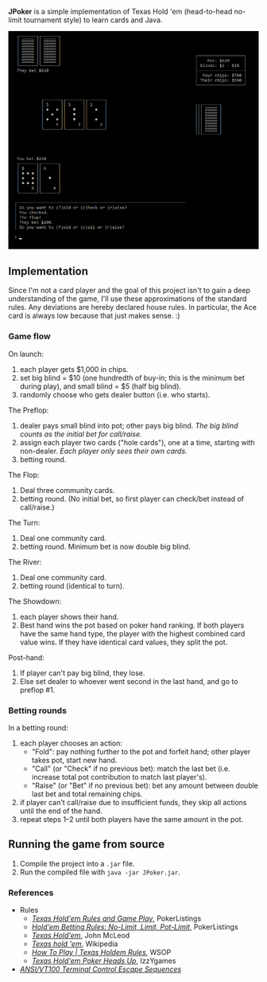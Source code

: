 **JPoker** is a simple implementation of Texas Hold 'em (head-to-head no-limit tournament style) to
learn cards and Java.

![](screenshot.png)

## Implementation ##
Since I'm not a card player and the goal of this project isn't to gain a deep understanding of the
game, I'll use these approximations of the standard rules. Any deviations are hereby declared house
rules. In particular, the Ace card is always low because that just makes sense. :)

### Game flow ###
On launch:

  1. each player gets $1,000 in chips.
  2. set big blind = $10 (one hundredth of buy-in; this is the minimum bet during play), and small
     blind = $5 (half big blind).
  3. randomly choose who gets dealer button (i.e. who starts).

The Preflop:

  1. dealer pays small blind into pot; other pays big blind.
     _The big blind counts as the initial bet for call/raise._
  2. assign each player two cards ("hole cards"), one at a time, starting with non-dealer.
     _Each player only sees their own cards._
  3. betting round.

The Flop:

  1. Deal three community cards.
  2. betting round. (No initial bet, so first player can check/bet instead of call/raise.)
	
The Turn:

  1. Deal one community card.
  2. betting round. Minimum bet is now double big blind.

The River:

  1. Deal one community card.
  2. betting round (identical to turn).

The Showdown:

  1. each player shows their hand.
  2. Best hand wins the pot based on poker hand ranking. If both players have the same hand
     type, the player with the highest combined card value wins. If they have identical card
     values, they split the pot.

Post-hand:

  1. If player can't pay big blind, they lose.
  2. Else set dealer to whoever went second in the last hand, and go to preflop #1.

### Betting rounds ###
In a betting round:

  1. each player chooses an action:
     * "Fold": pay nothing further to the pot and forfeit hand; other player takes pot, start new
        hand.
     * "Call" (or "Check" if no previous bet): match the last bet (i.e. increase total pot
        contribution to match last player's).
     * "Raise" (or "Bet" if no previous bet): bet any amount between double last bet and total
       remaining chips.
  2. if player can't call/raise due to insufficient funds, they skip all actions until the end of
     the hand.
  3. repeat steps 1–2 until both players have the same amount in the pot.

## Running the game from source ##

1. Compile the project into a `.jar` file.
2. Run the compiled file with `java -jar JPoker.jar`.

### References ###

* Rules
  * _[Texas Hold'em Rules and Game Play](http://www.pokerlistings.com/poker-rules-texas-holdem)_, PokerListings
  * _[Hold'em Betting Rules: No-Limit, Limit, Pot-Limit](http://www.pokerlistings.com/texas-holdem-betting-rules)_, PokerListings
  * _[Texas Hold'em](https://www.pagat.com/poker/variants/texasholdem.html)_, John McLeod 
  * _[Texas hold 'em](https://en.wikipedia.org/wiki/Texas%5Fhold%5F%27em#Rules)_, Wikipedia
  * _[How To Play | Texas Holdem Rules](http://www.wsop.com/poker-games/texas-holdem/rules/)_, WSOP
  * _[Texas Hold'em Poker Heads Up](http://www.izzygames.com/texas-holdem-poker-heads-up-t4278.html)_, IzzYgames
* _[ANSI/VT100 Terminal Control Escape Sequences](http://www.termsys.demon.co.uk/vtansi.htm)_